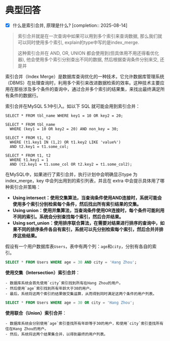 # 典型回答

- [x] 什么是索引合并, 原理是什么?  [completion:: 2025-08-14]

> 索引合并就是在一次查询中如果可以用到多个索引来查询数据, 那么我们就可以同时使用多个索引, explain的type中写的是index_merge.
> 
> 这种索引合并在 AND, OR, UNION 都会使用到(但具体用不用还得看优化器), 他会使用多个索引分别查出不同的数据, 然后根据查询条件分别来交, 还是并

索引合并（Index Merge）是数据库查询优化的一种技术，它允许数据库管理系统（DBMS）在处理查询时，利用多个索引来改进数据检索的效率。这种技术主要应用在那些涉及多个条件的查询中，通过合并多个索引的结果集，来找出最终满足所有条件的数据行。



索引合并在MySQL 5.1中引入。如以下 SQL 就可能会用到索引合并：



```plain
SELECT * FROM tbl_name WHERE key1 = 10 OR key2 = 20;

SELECT * FROM tbl_name
  WHERE (key1 = 10 OR key2 = 20) AND non_key = 30;

SELECT * FROM t1, t2
  WHERE (t1.key1 IN (1,2) OR t1.key2 LIKE 'value%')
  AND t2.key1 = t1.some_col;

SELECT * FROM t1, t2
  WHERE t1.key1 = 1
  AND (t2.key1 = t1.some_col OR t2.key2 = t1.some_col2);
```



在MySQL中，如果进行了索引合并，执行计划中会明确显示type 为index_merge，key 中会列出用到的索引列表，并且在 extra 中会提示具体用了哪种索引合并策略：



+ **Using intersect：使用交集算法，当查询条件使用AND连接时，系统可能会使用多个索引分别检索每个条件，然后找出所有索引结果的交集。**
+ **Using union：使用并集算法，当查询条件使用OR连接时，每个条件可能利用不同的索引。系统会分别查找每个索引，然后合并结果。**
+ **Using sort_union：使用排序联合算法，在需要对结果进行排序的查询中，如果不同的排序条件各自有索引，系统可以先分别检索每个索引，然后合并并排序这些结果。**



假设有一个用户数据库表`Users`，表中有两个列：`age`和`city`，分别有各自的索引。



```sql
SELECT * FROM Users WHERE age = 30 AND city = 'Hang Zhou';
```



**使用交集（Intersection）索引合并**： 

    - 数据库系统会首先使用`city`索引找到所有在Hang Zhou的用户。
    - 然后使用`age`索引找到所有年龄大于30的用户。
    - 最后，系统将这两个索引的结果做交集运算，从而得到同时满足这两个条件的用户列表。





```sql
SELECT * FROM Users WHERE age = 30 OR city = 'Hang Zhou';
```



**使用联合（Union）索引合并**： 

    - 数据库系统会分别使用`age`索引查找所有年龄等于30的用户，和使用`city`索引查找所有住在Hang Zhou的用户。
    - 然后，系统将这两个结果集合并，以得到最终的用户列表。







